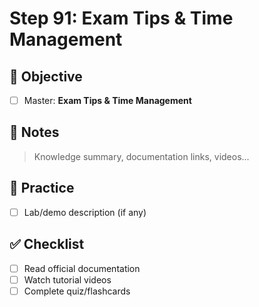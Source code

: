 # Step 91: Exam Tips & Time Management

## 🎯 Objective
- [ ] Master: **Exam Tips & Time Management**

## 📘 Notes
> Knowledge summary, documentation links, videos...

## 🧪 Practice
- [ ] Lab/demo description (if any)

## ✅ Checklist
- [ ] Read official documentation
- [ ] Watch tutorial videos
- [ ] Complete quiz/flashcards
